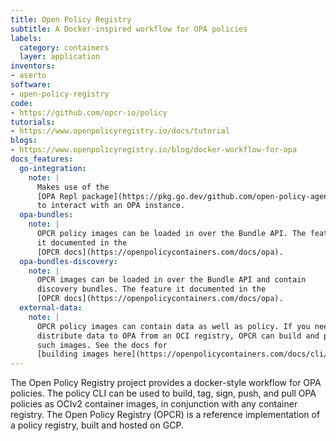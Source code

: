 ```yaml
---
title: Open Policy Registry
subtitle: A Docker-inspired workflow for OPA policies
labels:
  category: containers
  layer: application
inventors:
- aserto
software:
- open-policy-registry
code:
- https://github.com/opcr-io/policy
tutorials:
- https://www.openpolicyregistry.io/docs/tutorial
blogs:
- https://www.openpolicyregistry.io/blog/docker-workflow-for-opa
docs_features:
  go-integration:
    note: |
      Makes use of the
      [OPA Repl package](https://pkg.go.dev/github.com/open-policy-agent/opa/repl)
      to interact with an OPA instance.
  opa-bundles:
    note: |
      OPCR policy images can be loaded in over the Bundle API. The feature
      it documented in the
      [OPCR docs](https://openpolicycontainers.com/docs/opa).
  opa-bundles-discovery:
    note: |
      OPCR images can be loaded in over the Bundle API and contain
      discovery bundles. The feature it documented in the
      [OPCR docs](https://openpolicycontainers.com/docs/opa).
  external-data:
    note: |
      OPCR policy images can contain data as well as policy. If you need to
      distribute data to OPA from an OCI registry, OPCR can build and push
      such images. See the docs for
      [building images here](https://openpolicycontainers.com/docs/cli/build).
---
```

The Open Policy Registry project provides a docker-style workflow for OPA policies.
The policy CLI can be used to build, tag, sign, push, and pull OPA policies as OCIv2 container images,
in conjunction with any container registry.
The Open Policy Registry (OPCR) is a reference implementation of a policy registry, built and hosted on GCP.

